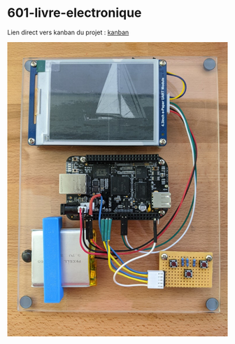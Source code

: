 # 601-livre-electronique

Lien direct vers kanban du projet : [kanban](https://github.com/edaneault/601-livre-electronique/projects/1)

![Etat physique au 22 avril](/documentation/photos-produit/etat-physique-09juin.jpg)
